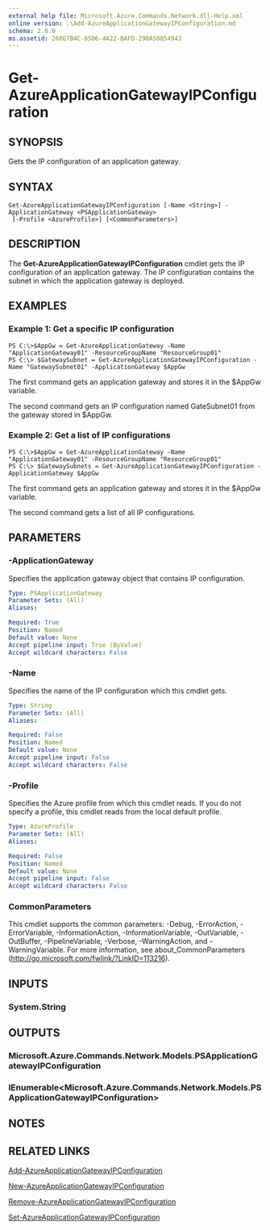 ```yaml
---
external help file: Microsoft.Azure.Commands.Network.dll-Help.xml
online version: .\Add-AzureApplicationGatewayIPConfiguration.md
schema: 2.0.0
ms.assetid: 260E7B4C-05D6-4A22-BAFD-290A50854943
---
```


# Get-AzureApplicationGatewayIPConfiguration

## SYNOPSIS
Gets the IP configuration of an application gateway.

## SYNTAX

```
Get-AzureApplicationGatewayIPConfiguration [-Name <String>] -ApplicationGateway <PSApplicationGateway>
 [-Profile <AzureProfile>] [<CommonParameters>]
```

## DESCRIPTION
The **Get-AzureApplicationGatewayIPConfiguration** cmdlet gets the IP configuration of an application gateway.
The IP configuration contains the subnet in which the application gateway is deployed.

## EXAMPLES

### Example 1: Get a specific IP configuration
```
PS C:\>$AppGw = Get-AzureApplicationGateway -Name "ApplicationGateway01" -ResourceGroupName "ResourceGroup01"
PS C:\> $GatewaySubnet = Get-AzureApplicationGatewayIPConfiguration -Name "GatewaySubnet01" -ApplicationGateway $AppGw
```

The first command gets an application gateway and stores it in the $AppGw variable.

The second command gets an IP configuration named GateSubnet01 from the gateway stored in $AppGw.

### Example 2: Get a list of IP configurations
```
PS C:\>$AppGw = Get-AzureApplicationGateway -Name "ApplicationGateway01" -ResourceGroupName "ResourceGroup01"
PS C:\> $GatewaySubnets = Get-AzureApplicationGatewayIPConfiguration -ApplicationGateway $AppGw
```

The first command gets an application gateway and stores it in the $AppGw variable.

The second command gets a list of all IP configurations.

## PARAMETERS

### -ApplicationGateway
Specifies the application gateway object that contains IP configuration.

```yaml
Type: PSApplicationGateway
Parameter Sets: (All)
Aliases: 

Required: True
Position: Named
Default value: None
Accept pipeline input: True (ByValue)
Accept wildcard characters: False
```

### -Name
Specifies the name of the IP configuration which this cmdlet gets.

```yaml
Type: String
Parameter Sets: (All)
Aliases: 

Required: False
Position: Named
Default value: None
Accept pipeline input: False
Accept wildcard characters: False
```

### -Profile
Specifies the Azure profile from which this cmdlet reads.
If you do not specify a profile, this cmdlet reads from the local default profile.

```yaml
Type: AzureProfile
Parameter Sets: (All)
Aliases: 

Required: False
Position: Named
Default value: None
Accept pipeline input: False
Accept wildcard characters: False
```

### CommonParameters
This cmdlet supports the common parameters: -Debug, -ErrorAction, -ErrorVariable, -InformationAction, -InformationVariable, -OutVariable, -OutBuffer, -PipelineVariable, -Verbose, -WarningAction, and -WarningVariable. For more information, see about_CommonParameters (http://go.microsoft.com/fwlink/?LinkID=113216).

## INPUTS

### System.String

## OUTPUTS

### Microsoft.Azure.Commands.Network.Models.PSApplicationGatewayIPConfiguration

### IEnumerable<Microsoft.Azure.Commands.Network.Models.PSApplicationGatewayIPConfiguration>

## NOTES

## RELATED LINKS

[Add-AzureApplicationGatewayIPConfiguration](./Add-AzureApplicationGatewayIPConfiguration.md)

[New-AzureApplicationGatewayIPConfiguration](./New-AzureApplicationGatewayIPConfiguration.md)

[Remove-AzureApplicationGatewayIPConfiguration](./Remove-AzureApplicationGatewayIPConfiguration.md)

[Set-AzureApplicationGatewayIPConfiguration](./Set-AzureApplicationGatewayIPConfiguration.md)


